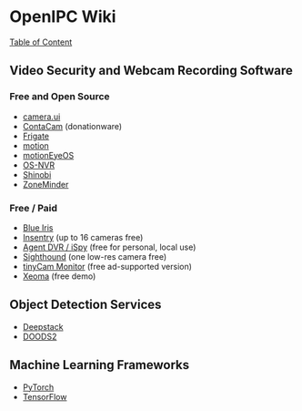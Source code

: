 # OpenIPC Wiki
[Table of Content](../README.md)

## Video Security and Webcam Recording Software

### Free and Open Source

- [camera.ui](https://github.com/seydx/camera.ui)
- [ContaCam](https://www.contaware.com/contacam.html) (donationware)
- [Frigate](https://frigate.video/)
- [motion](https://motion-project.github.io/)
- [motionEyeOS](https://github.com/motioneye-project/motioneyeos)
- [OS-NVR](https://github.com/OSNVR/OS-NVR)
- [Shinobi](https://shinobi.video/)
- [ZoneMinder](https://zoneminder.com/)

### Free / Paid

- [Blue Iris](https://blueirissoftware.com/)
- [Insentry](https://insentry.io/) (up to 16 cameras free)
- [Agent DVR / iSpy](https://www.ispyconnect.com/) (free for personal, local use)
- [Sighthound](https://www.sighthound.com/) (one low-res camera free)
- [tinyCam Monitor](https://tinycammonitor.com/) (free ad-supported version)
- [Xeoma](https://felenasoft.com/xeoma/en/) (free demo)

## Object Detection Services

- [Deepstack](https://www.deepstack.ai/)
- [DOODS2](https://github.com/snowzach/doods2)

##  Machine Learning Frameworks

- [PyTorch](https://pytorch.org/)
- [TensorFlow](https://www.tensorflow.org/)
